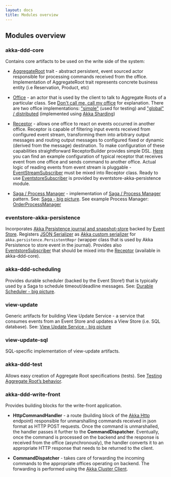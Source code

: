 ```yaml
---
layout: docs
title: Modules overview
---
```

## Modules overview

### akka-ddd-core

Contains core artifacts to be used on the write side of the system:

- [AggregateRoot](akka-ddd-core/src/main/scala/pl/newicom/dddd/aggregate/AggregateRoot.scala) trait - 
abstract persistent, event sourced actor responsible for processing commands received from the office. 
Implementation of AggregateRoot trait represents concrete business entity (i.e Reservation, Product, etc) 
   
- [Office](akka-ddd-core/src/main/scala/pl/newicom/dddd/office/OfficeFactory.scala) - 
an actor that is used by the client to talk to Aggregate Roots of a particular class. 
See [Don't call me, call my office](http://pkaczor.blogspot.com/2014/04/reactive-ddd-with-akka-lesson-2.html#office) for explanation. 
There are two office implementations: ["simple"](akka-ddd-test/src/main/scala/pl/newicom/dddd/office/SimpleOffice.scala) 
(used for testing) and ["global" / distributed](akka-ddd-core/src/main/scala/pl/newicom/dddd/cluster/ShardingSupport.scala) 
(implemented using [Akka Sharding](http://doc.akka.io/docs/akka/current/scala/cluster-sharding.html))

- [Receptor](akka-ddd-core/src/main/scala/pl/newicom/dddd/process/Receptor.scala) - 
allows one office to react on events occurred in another office. Receptor is capable of filtering input events received from configured event stream, transforming them into arbitrary output messages and routing output messages to configured fixed or dynamic (derived from the message) destination. To make configuration of these capabilities straightforward ReceptorBuilder provides simple DSL. [Here](https://github.com/pawelkaczor/ddd-leaven-akka-v2/blob/20160731/shipping/write-back/src/main/scala/ecommerce/shipping/PaymentReceptor.scala) you can find an example configuration of typical receptor that receives event from one office and sends command to another office. Actual logic of reading events from event stream is pluggable - [EventStreamSubscriber](akka-ddd-messaging/src/main/scala/pl/newicom/dddd/messaging/event/EventStreamSubscriber.scala) must be mixed into Receptor class. Ready to use [EventstoreSubscriber](eventstore-akka-persistence/src/main/scala/pl/newicom/eventstore/EventstoreSubscriber.scala) is provided by eventstore-akka-persistence module. 

- [Saga / Process Manager](akka-ddd-core/src/main/scala/pl/newicom/dddd/process/Saga.scala) - implementation of [Saga / Process Manager](https://msdn.microsoft.com/en-us/library/jj591569.aspx) pattern. See: [Saga - big picture](https://github.com/pawelkaczor/akka-ddd/wiki/Saga). See example Process Manager: [OrderProcessManager](https://github.com/pawelkaczor/ddd-leaven-akka-v2/blob/master/headquarters/write-back/src/main/scala/ecommerce/headquarters/processes/OrderProcessManager.scala)

### eventstore-akka-persistence

Incorporates [Akka Persistence journal and snapshot-store](https://github.com/EventStore/EventStore.Akka.Persistence) backed by [Event Store](http://eventstore.org). Registers [JSON Serializer](eventstore-akka-persistence/src/main/scala/pl/newicom/eventstore/plugin/EventStoreSerializer.scala) as [Akka custom serializer](http://doc.akka.io/docs/akka/snapshot/scala/persistence.html#Custom_serialization) for ```akka.persistence.PersistentRepr``` (wrapper class that is used by Akka Persistence to store event in the journal). Provides also [EventstoreSubscriber](eventstore-akka-persistence/src/main/scala/pl/newicom/eventstore/EventstoreSubscriber.scala) that should be mixed into the [Receptor](https://github.com/pawelkaczor/akka-ddd/blob/master/akka-ddd-core/src/main/scala/pl/newicom/dddd/process/Receptor.scala) (available in akka-ddd-core).     

### akka-ddd-scheduling

Provides durable scheduler (backed by the Event Store!) that is typically used by a Saga to schedule timeout/deadline messages. See: [Durable Scheduler - big picture](https://github.com/pawelkaczor/akka-ddd/wiki/Durable-Scheduler).

### view-update

Generic artifacts for building View Update Service - a service that consumes events from an Event Store and updates a View Store (i.e. SQL database). See: [View Update Service - big picture](https://github.com/pawelkaczor/akka-ddd/wiki/View-Update-Service)

### view-update-sql

SQL-specific implementation of view-update artifacts.

### akka-ddd-test

Allows easy creation of Aggregate Root specifications (tests). See [Testing Aggregate Root’s behavior](http://newicom.pl/akka-ddd/docs/aggregate-root/testing).

### akka-ddd-write-front

Provides building blocks for the write-front application. 
 
 - **HttpCommandHandler** - a route (building block of the [Akka Http](http://doc.akka.io/docs/akka-http/current/scala.html) endpoint) responsible for unmarshalling commands received in json format as HTTP POST requests. Once the command is unmarshalled, the handler passes it further to the **CommandDispatcher**. Eventually, once the command is processed on the backend and the response is received from the office (asynchronously), the handler converts it to an appropriate HTTP response that needs to be returned to the client.

 - **CommandDispatcher** - takes care of forwarding the incoming commands to the appropriate offices operating on backend. The forwarding is performed using the [Akka Cluster Client](http://doc.akka.io/docs/akka/current/scala/cluster-client.html).
